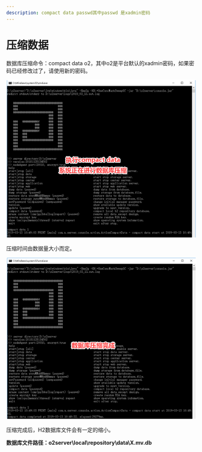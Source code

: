 ```yaml
---
description: compact data passwd其中passwd 是xadmin密码
---
```


# 压缩数据

数据库压缩命令：compact data o2，其中o2是平台默认的xadmin密码，如果密码已经修改过了，请使用新的密码。

![](../../../.gitbook/assets/image%20%28108%29.png)

压缩时间由数据量大小而定。

![](../../../.gitbook/assets/image%20%2830%29.png)

压缩完成后，H2数据库文件会有一定的缩小。 

**数据库文件路径：o2server\local\repository\data\X.mv.db**

